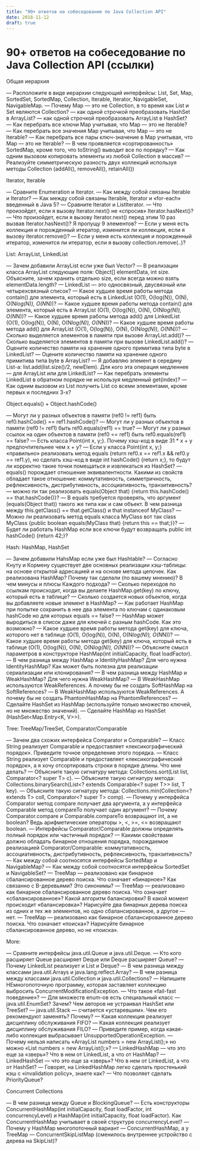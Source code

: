 ```yaml
---
title: "90+ ответов на собеседование по Java Collection API"
date: 2018-11-12
draft: true
---
```

# 90+ ответов на собеседование по Java Collection API (ссылки)

Общая иерархия

— Расположите в виде иерархии следующий интерфейсы: List, Set, Map, SortedSet, SortedMap, Collection, Iterable, Iterator, NavigableSet, NavigableMap.
— Почему Map — это не Collection, в то время как List и Set являются Collection?
— как одной строчкой преобразовать HashSet в ArrayList?
— как одной строчкой преобразовать ArrayList в HashSet?
— Как перебрать все ключи Map учитывая, что Map — это не Iterable?
— Как перебрать все значения Map учитывая, что Map — это не Iterable?
— Как перебрать все пары ключ-значение в Map учитывая, что Map — это не Iterable?
— В чем проявляется «сортированность» SortedMap, кроме того, что toString() выводит все по порядку?
— Как одним вызовом копировать элементы из любой Collection в массив?
— Реализуйте симметрическую разность двух коллекций используя методы Collection (addAll(), removeAll(), retainAll())

Iterator, Iterable

— Сравните Enumeration и Iterator.
— Как между собой связаны Iterable и Iterator?
— Как между собой связаны Iterable, Iterator и «for-each» введенный в Java 5?
— Сравните Iterator и ListIterator.
— Что произойдет, если я вызову Iterator.next() не «спросив» Iterator.hasNext()?
— Что произойдет, если я вызову Iterator.next() перед этим 10 раз вызвав Iterator.hasNext()? Я пропущу 9 элементов?
— Если у меня есть коллекция и порожденный итератор, изменится ли коллекция, если я вызову iterator.remove()?
— Если у меня есть коллекция и порожденный итератор, изменится ли итератор, если я вызову collection.remove(..)?

List: ArrayList, LinkedList

— Зачем добавили ArrayList если уже был Vector?
— В реализации класса ArrayList следующие поля: Object[] elementData, int size. Объясните, зачем хранить отдельно size, если всегда можно взять elementData.length?
— LinkedList — это односвязный, двусвязный или четырехсвязный список?
— Какое худшее время работы метода contain() для элемента, который есть в LinkedList (O(1), O(log(N)), O(N), O(N*log(N)), O(N*N))?
— Какое худшее время работы метода contain() для элемента, который есть в ArrayList (O(1), O(log(N)), O(N), O(N*log(N)), O(N*N))?
— Какое худшее время работы метода add() для LinkedList (O(1), O(log(N)), O(N), O(N*log(N)), O(N*N))?
— Какое худшее время работы метода add() для ArrayList (O(1), O(log(N)), O(N), O(N*log(N)), O(N*N))?
— Сколько выделяется элементов в памяти при вызове ArrayList.add()?
— Сколько выделяется элементов в памяти при вызове LinkedList.add()?
— Оцените количество памяти на хранение одного примитива типа byte в LinkedList?
— Оцените количество памяти на хранение одного примитива типа byte в ArrayList?
— Я добавляю элемент в середину List-а: list.add(list.size()/2, newElem). Для кого эта операция медленнее — для ArrayList или для LinkedList?
— Как перебрать элементы LinkedList в обратном порядке не используя медленный get(index)?
— Как одним вызовом из List получить List со всеми элементами, кроме первых и последних 3-х?

Object.equals() + Object.hashCode()

— Могут ли у разных объектов в памяти (ref0 != ref1) быть ref0.hashCode() == ref1.hashCode()?
— Могут ли у разных объектов в памяти (ref0 != ref1) быть ref0.equals(ref1) == true?
— Могут ли у разных ссылок на один объектов в памяти (ref0 == ref1) быть ref0.equals(ref1) == false?
— Есть класса Point{int x, y;}. Почему хэш-код в виде 31 * x + y предпочтительнее чем x + y?
— Если у класса Point{int x, y;} «правильно» реализовать метод equals (return ref0.x == ref1.x && ref0.y == ref1.y), но сделать хэш-код в виде int hashCode() {return x;}, то будут ли корректно такие точки помещаться и извлекаться из HashSet?
— equals() порождает отношение эквивалентности. Какими из свойств обладает такое отношение: коммутативность, симметричность, рефлексивность, дистрибутивность, ассоциативность, транзитивность?
— можно ли так реализовать equals(Object that) {return this.hashCode() == that.hashCode()}?
— В equals требуется проверять, что аргумент (equals(Object that)) такого же типа как и сам объект. В чем разница между this.getClass() == that.getClass() и that instanceof MyClass?
— Можно ли реализовать метод equals класса MyClass вот так
class MyClass {public boolean equals(MyClass that) {return this == that;}}?
— Будет ли работать HashMap если все ключи будут возвращать
public int hashCode() {return 42;}?

Hash: HashMap, HashSet

— Зачем добавили HahsMap если уже был Hashtable?
— Согласно Кнуту и Кормену существует две основных реализации хэш-таблицы: на основе открытой адресацией и на основе метода цепочек. Как реализована HashMap? Почему так сделали (по вашему мнению)? В чем минусы и плюсы Каждого подхода?
— Сколько переходов по ссылкам происходит, когда вы делаете HashMap.get(key) по ключу, который есть в таблице?
— Сколько создается новых объектов, когда вы добавляете новые элемент в HashMap?
— Как работает HashMap при попытке сохранить в нее два элемента по ключам с одинаковым hashCode но для которых equals == false?
— HashMap может выродиться в список даже для ключей с разным hashCode. Как это возможно?
— Какое худшее время работы метода get(key) для ключа, которого нет в таблице (O(1), O(log(N)), O(N), O(N*log(N)), O(N*N))?
— Какое худшее время работы метода get(key) для ключа, который есть в таблице (O(1), O(log(N)), O(N), O(N*log(N)), O(N*N))?
— Объясните смысл параметров в конструкторе HashMap(int initialCapacity, float loadFactor).
— В чем разница между HashMap и IdentityHashMap? Для чего нужна IdentityHashMap? Как может быть полезна для реализации сериализации или клонирования?
— В чем разница между HashMap и WeakHashMap? Для чего нужна WeakHashMap?
— В WeakHashMap используются WeakReferences. А почему бы не создать SoftHashMap на SoftReferences?
— В WeakHashMap используются WeakReferences. А почему бы не создать PhantomHashMap на PhantomReferences?
— Сделайте HashSet из HashMap (используйте только множество ключей, но не множество значений).
— Сделайте HashMap из HashSet (HashSet<Map.Entry<K, V>>).

Tree: TreeMap/TreeSet, Comparator/Comparable

— Зачем два схожих интерфейса Comparator и Comparable?
— Класс String реализует Comparable и предоставляет «лексикографический порядок». Приведите точное определение этого порядка.
— Класс String реализует Comparable и предоставляет «лексикографический порядок», а я хочу отсортировать строки в порядке длины. Что мне делать?
— Объясните такую сигнатуру метода: Collections.sort(List list, Comparator<? super T> c).
— Объясните такую сигнатуру метода: Collections.binarySearch(List<? extends Comparable<? super T>> list, T key).
— Объясните такую сигнатуру метода: Collections.min(Collection<? extends T> coll, Comparator<? super T> comp).
— Почему у интерфейса Comparator метод compare получает два аргумента, а у интерфейса Comparable метод compareTo получает один аргумент?
— Почему Comparator.compare и Comparable.compareTo возвращают int, а не boolean? Ведь арифметические операторы >, <, >=, <= возвращают boolean.
— Интерфейсы Comparator/Comparable должны определять полный порядок или частичный порядок?
— Какими свойствами должно обладать бинарное отношения порядка, порождаемое реализацией Comparator/Comparable: коммутативность, ассоциативность, дистрибутивность, рефлексивность, транзитивность?
— Как между собой соотносятся интерфейсы SortedMap и NavigableMap?
— Как между собой соотносятся интерфейсы SortedSet и NavigableSet?
— TreeMap — реализовано как бинарное сбалансированное дерево поиска. Что означает «бинарное»? Как связанно с B-деревьями? Это синонимы?
— TreeMap — реализовано как бинарное сбалансированное дерево поиска. Что означает «сбалансированное»? Какой алгоритм балансировки? В какой момент происходит «балансировка»? Нарисуйте два бинарных дерева поиска из одних и тех же элементов, но одно сбалансированное, а другое — нет.
— TreeMap — реализовано как бинарное сбалансированное дерево поиска. Что означает «поиска»? Нарисуйте бинарное сбалансированное дерево, но не «поиска».

More:

— Сравните интерфейсы java.util.Queue и java.util.Deque.
— Кто кого расширяет Queue расширяет Deque или Deque расширяет Queue?
— Почему LinkedList реализует и List и Deque?
— В чем разница между классами java.util.Arrays и java.lang.reflect.Array?
— В чем разница между классами java.util.Collection и java.util.Collections?
— Напишите НЕмногопоточную программу, которая заставляет коллекцию выбросить ConcurrentModificationException.
— Что такое «fail-fast поведение»?
— Для множеств еnum-ов есть специальный класс — java.util.EnumSet? Зачем? Чем авторов не устраивал HashSet или TreeSet?
— java.util.Stack — считается «устаревшим». Чем его рекомендуют заменять? Почему?
— Какая коллекция реализует дисциплину обслуживания FIFO?
— Какая коллекция реализует дисциплину обслуживания FILO?
— Приведите пример, когда какая-либо коллекция выбрасывает UnsupportedOperationException.
— Почему нельзя написать «ArrayList<List> numbers = new ArrayList<ArrayList>();» но можно «List<ArrayList> numbers = new ArrayList<ArrayList>();»?
— LinkedHashMap — что это еще за «зверь»? Что в нем от LinkedList, а что от HashMap?
— LinkedHashSet — что это еще за «зверь»? Что в нем от LinkedList, а что от HashSet?
— Говорят, на LinkedHashMap легко сделать простенький кэш c «invalidation policy», знаете как?
— Что позволяет сделать PriorityQueue?

Concurrent Collections

— В чем разница между Queue и BlockingQueue?
— Есть конструкторы ConcurrentHashMap(int initialCapacity, float loadFactor, int concurrencyLevel) и HashMap(int initialCapacity, float loadFactor). Как ConcurrentHashMap учитывает в своей структуре concurrencyLevel?
— Почему у HashMap многопоточный вариант — ConcurrentHashMap, а у TreeMap — ConcurrentSkipListMap (сменилось внутреннее устройство с дерева на SkipList)?
